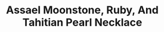 ---
title: Assael Moonstone, Ruby, And Tahitian Pearl Necklace
description: |
  This elegant arrangement of luminous gemstones and Tahitian Pearls will be your go-to from day into night.
specs: |
  11.5 - 12.8mm Tahitian Natural Color Cultured Pearls, 78 carats of Moonstones and 32.88 carats of Rondelle Ruby beads, set in 18K Yellow Gold
images:
  - assael-moonstone-ruby-and-tahitian-pearl-necklace.png
category: Essentials
order: 9
tags:
  - necklaces
---